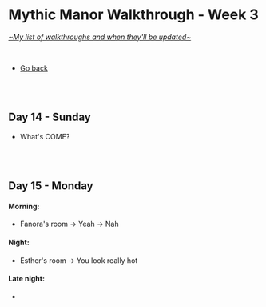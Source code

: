 # Mythic Manor Walkthrough - Week 3
[*\~My list of walkthroughs and when they'll be updated\~*](https://www.patreon.com/maimlain)

<br>

- [Go back](https://github.com/maim-lain/mythicmanor/blob/master/walkthrough.md)

<br>
<br>

## Day 14 - Sunday
- What's COME?

<br>
<br>

## Day 15 - Monday
#### Morning:
- Fanora's room -> Yeah -> Nah

#### Night:
- Esther's room -> You look really hot

#### Late night:
- 

<br>
<br>
<br>



<!---

- check CAMS every time period
- Velle 7 - Afternoon/Night - Velvet Desires | Ask for Velle.

- check Naira's diary after events
    - Garden -> Esther -> Ask to get.. -> Fix her computer


- Esther 8 - CHANGED SCENE Night - Her room | Hang out with her.
- Naira 8 - Night - Pool | Visit the pool.
- Nefari 8 - Morning - Her room | Visit her (you’ll see a flyer on the floor). Morning - Mall>Full Moon | Enter the store.
- Velle 8 - Morning - Her room | Visit her.



@ the one guy for mom patch
get uncen images, send to mod say cen are from patreon here are uncen, and ask to post walkt link

- Esther 9 - 
- Fanora 9 - 
- Naira 9 - 
- Nefari 9 - 
- Velle 9 - 






## Day  - day
#### Morning:
- 

#### Afternoon:
- 

#### Night:
- 

#### Late night:
- 

<br>
<br>
<br>




- Naira Accessible room content | Naira’s diary (more entries as Naira levels up), Naira’s locked box. (Password for the box is in Diary entry #473 - “naira+[mc]” with “[mc]” being your character’s name). You may also use “naira+mc” if your name is not working.
- when esther is lvl 13 watch p in the morning
- Magic Lake -> Dock -> Look around (at night)

--->
